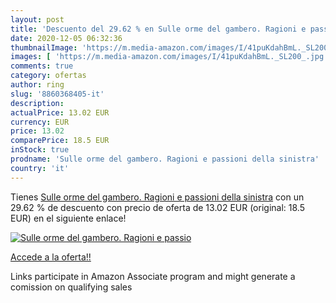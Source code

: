 ```yaml
---
layout: post
title: 'Descuento del 29.62 % en Sulle orme del gambero. Ragioni e passio'
date: 2020-12-05 06:32:36
thumbnailImage: 'https://m.media-amazon.com/images/I/41puKdahBmL._SL200_.jpg'
images: [ 'https://m.media-amazon.com/images/I/41puKdahBmL._SL200_.jpg' ]
comments: true
category: ofertas
author: ring
slug: '8860368405-it'
description:
actualPrice: 13.02 EUR
currency: EUR
price: 13.02
comparePrice: 18.5 EUR
inStock: true
prodname: 'Sulle orme del gambero. Ragioni e passioni della sinistra'
country: 'it'
---
```


Tienes [Sulle orme del gambero. Ragioni e passioni della sinistra](https://www.amazon.it/dp/8860368405/?tag=tolees00-21) con un 29.62 % de descuento con precio de oferta de 13.02 EUR (original: 18.5 EUR) en el siguiente enlace!

[![Sulle orme del gambero. Ragioni e passio](https://m.media-amazon.com/images/I/41puKdahBmL._SL200_.jpg)](https://www.amazon.it/dp/8860368405/?tag=tolees00-21)

[Accede a la oferta!!](https://www.amazon.it/dp/8860368405/?tag=tolees00-21)

Links participate in Amazon Associate program and might generate a comission on qualifying sales


